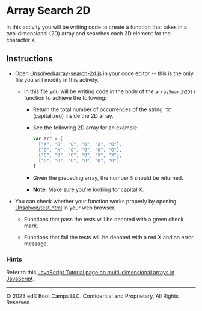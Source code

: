 # Array Search 2D

In this activity you will be writing code to create a function that takes in a two-dimensional (2D) array and searches each 2D element for the character `X`.

## Instructions

* Open [Unsolved/array-search-2d.js](Unsolved/array-search-2d.js) in your code editor -- this is the only file you will modify in this activity.

  * In this file you will be writing code in the body of the `arraySearch2D()` function to achieve the following:

    * Return the total number of occurrences of the string `"X"` (capitalized) inside the 2D array.

    * See the following 2D array for an example:

      ```js
      var arr = [
        ["X", "O", "O", "O", "X", "O"],
        ["O", "X", "O", "O", "O", "O"],
        ["O", "O", "O", "O", "X", "X"],
        ["O", "O", "O", "O", "O", "O"]
      ]
      ```

    * Given the preceding array, the number `5` should be returned.

    * **Note**: Make sure you're looking for capital X.

* You can check whether your function works properly by opening [Unsolved/test.html](Unsolved/test.html) in your web browser.

  * Functions that pass the tests will be denoted with a green check mark.

  * Functions that fail the tests will be denoted with a red X and an error message.

### Hints

Refer to this [JavaScript Tutorial page on multi-dimensional arrays in JavaScript](http://www.javascripttutorial.net/javascript-multidimensional-array/).

---
© 2023 edX Boot Camps LLC. Confidential and Proprietary. All Rights Reserved.
